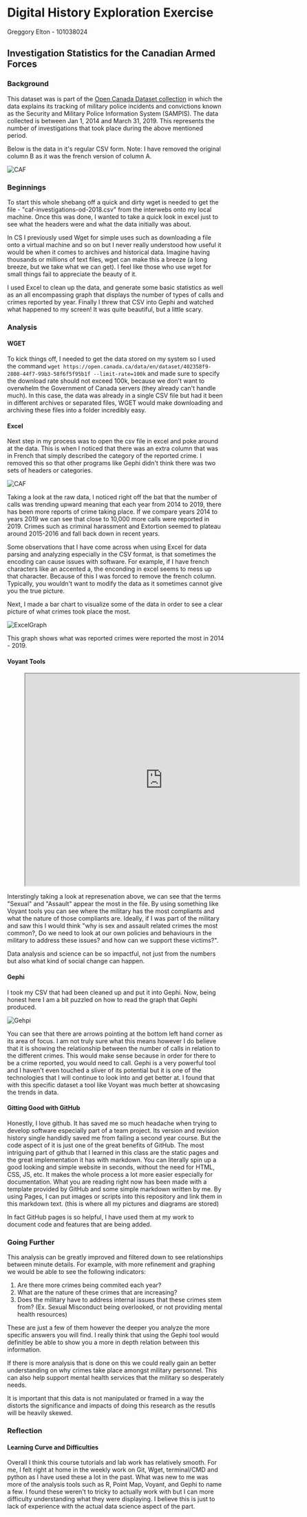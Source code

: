# Digital History Exploration Exercise 

Greggory Elton - 101038024

## Investigation Statistics for the Canadian Armed Forces

### Background 

This dataset was is part of the [Open Canada Dataset collection](https://open.canada.ca/data/en/dataset/402358f9-2808-44f7-99b3-58f6f5f95b1f) in which the data explains its tracking of military police incidents and convictions known as the Security and Military Police Information System (SAMPIS). The data collected is between Jan 1, 2014 and March 31, 2019. This represents the number of investigations that took place during the above mentioned period.

Below is the data in it's regular CSV form. Note: I have removed the original column B as it was the french version of column A. 

![CAF](https://github.com/gregelton44/DH-Exploration-Exercise/blob/main/CAF.PNG?raw=true)


### Beginnings
To start this whole shebang off a quick and dirty wget is needed to get the file - "caf-investigations-od-2018.csv" from the interwebs onto my local machine. Once this was done, I wanted to take a quick look in excel just to see what the headers were and what the data initially was about. 

In CS I previously used Wget for simple uses such as downloading a file onto a virtual machine and so on but I never really understood how useful it would be when it comes to archives and historical data. Imagine having thousands or millions of text files, wget can make this a breeze (a long breeze, but we take what we can get). I feel like those who use wget for small things fail to appreciate the beauty of it.  

I used Excel to clean up the data, and generate some basic statistics as well as an all encompassing graph that displays the number of types of calls and crimes reported by year. 
Finally I threw that CSV into Gephi and watched what happened to my screen! It was quite beautiful, but a little scary. 

### Analysis

#### WGET 
To kick things off, I needed to get the data stored on my system so I used the command `wget https://open.canada.ca/data/en/dataset/402358f9-2808-44f7-99b3-58f6f5f95b1f --limit-rate=100k` and made sure to specify the download rate should not exceed 100k, because we don't want to overwhelm the Government of Canada servers (they already can't handle much). In this case, the data was already in a single CSV file but had it been in different archives or separated files, WGET would make downloading and archiving these files into a folder incredibly easy.

#### Excel
Next step in my process was to open the csv file in excel and poke around at the data. This is when I noticed that there was an extra column that was in French that simply described the category of the reported crime. I removed this so that other programs like Gephi didn't think there was two sets of headers or categories. 

![CAF](https://github.com/gregelton44/DH-Exploration-Exercise/blob/main/CAF.PNG?raw=true)

Taking a look at the raw data, I noticed right off the bat that the number of calls was trending upward meaning that each year from 2014 to 2019, there has been more reports of crime taking place. If we compare years 2014 to years 2019 we can see that close to 10,000 more calls were reported in 2019. Crimes such as criminal harassment and Extortion seemed to plateau around 2015-2016 and fall back down in recent years. 

Some observations that I have come across when using Excel for data parsing and analyzing especially in the CSV format, is that sometimes the encoding can cause issues with software. For example, if I have french characters like an accented a, the enconding in excel seems to mess up that character. Because of this I was forced to remove the french column. Typically, you wouldn't want to modify the data as it sometimes cannot give you the true picture. 

Next, I made a bar chart to visualize some of the data in order to see a clear picture of what crimes took place the most. 

![ExcelGraph](https://github.com/gregelton44/DH-Exploration-Exercise/blob/main/excelgraph.png?raw=true)

This graph shows what was reported crimes were reported the most in 2014 - 2019. 


#### Voyant Tools
 <figure class="video_container">
  <iframe style='width: 637px; height: 493px;' src='https://voyant-tools.org/tool/Cirrus/?visible=500&corpus=2cdb8c497e46151a825c47d290406638'></iframe>
</figure>

Interstingly taking a look at represenation above, we can see that the terms "Sexual" and "Assault" appear the most in the file. By using something like Voyant tools you can see where the military has the most compliants and what the nature of those compliants are. Ideally, if I was part of the military and saw this I would think "why is sex and assault related crimes the most common?, Do we need to look at our own policies and behaviours in the military to address these issues? and how can we support these victims?". 

Data analysis and science can be so impactful, not just from the numbers but also what kind of social change can happen. 


#### Gephi

I took my CSV that had been cleaned up and put it into Gephi. Now, being honest here I am a bit puzzled on how to read the graph that Gephi produced. 

![Gehpi](https://github.com/gregelton44/DH-Exploration-Exercise/blob/main/gephi.PNG?raw=true) 

You can see that there are arrows pointing at the bottom left hand corner as its area of focus. I am not truly sure what this means however I do believe that it is showing the relationship between the number of calls in relation to the different crimes. This would make sense because in order for there to be a crime reported, you would need to call. 
Gephi is a very powerful tool and I haven't even touched a sliver of its potential but it is one of the technologies that I will continue to look into and get better at. I found that with this specific dataset a tool like Voyant was much better at showcasing the trends in data.  

#### Gitting Good with GitHub
Honestly, I love github. It has saved me so much headache when trying to develop software especially part of a team project. Its version and revision history single handidly saved me from failing a second year course. But the code aspect of it is just one of the great benefits of GitHub. The most intriguing part of github that I learned in this class are the static pages and the great implementation it has with markdown. You can literally spin up a good looking and simple website in seconds, without the need for HTML, CSS, JS, etc. It makes the whole process a lot more easier especially for documentation. What you are reading right now has been made with a template provided by GitHub and some simple markdown written by me. By using Pages, I can put images or scripts into this repository and link them in this markdown text. (this is where all my pictures and diagrams are stored)

In fact GitHub pages is so helpful, I have used them at my work to document code and features that are being added.

### Going Further
This analysis can be greatly improved and filtered down to see relationships between minute details. For example, with more refinement and graphing we would be able to see the following indicators:

  1. Are there more crimes being commited each year?
  2. What are the nature of these crimes that are increasing? 
  3. Does the military have to address internal issues that these crimes stem from? (Ex. Sexual Misconduct being overlooked, or not providing mental health resources)

These are just a few of them however the deeper you analyze the more specific answers you will find. I really think that using the Gephi tool would definitley be able to show you a more in depth relation between this information. 

If there is more analysis that is done on this we could really gain an better understanding on why crimes take place amongst military personnel. This can also help support mental health services that the military so desperately needs. 

It is important that this data is not manipulated or framed in a way the distorts the significance and impacts of doing this research as the resutls will be heavily skewed.


### Reflection

#### Learning Curve and Difficulties
Overall I think this course tutorials and lab work has relatively smooth. For me, I felt right at home in the weekly work on Git, Wget, terminal/CMD and python as I have used these a lot in the past. What was new to me was more of the analysis tools such as R, Point Map, Voyant, and Gephi to name a few. I found these weren't to tricky to actually work with but I can more difficulty understanding what they were displaying. I believe this is just to lack of experience with the actual data science aspect of the part. 
